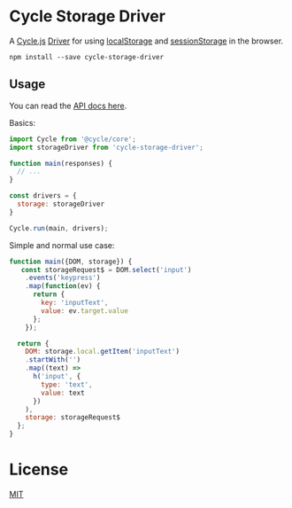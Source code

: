 # Cycle Storage Driver

A [Cycle.js](http://cycle.js.org) [Driver](http://cycle.js.org/drivers.html) for using
[localStorage](https://developer.mozilla.org/en-US/docs/Web/API/Window/localStorage) and
[sessionStorage](https://developer.mozilla.org/en-US/docs/Web/API/Window/sessionStorage)
 in the browser.

```
npm install --save cycle-storage-driver
```

## Usage

You can read the [API docs here](https://github.com/kahlil/cycle-storage-driver/blob/master/docs/api.md).

Basics:

```js
import Cycle from '@cycle/core';
import storageDriver from 'cycle-storage-driver';

function main(responses) {
  // ...
}

const drivers = {
  storage: storageDriver
}

Cycle.run(main, drivers);
```

Simple and normal use case:

```js
function main({DOM, storage}) {
   const storageRequest$ = DOM.select('input')
    .events('keypress')
    .map(function(ev) {
      return {
        key: 'inputText',
        value: ev.target.value
      };
    });

  return {
    DOM: storage.local.getItem('inputText')
    .startWith('')
    .map((text) =>
      h('input', {
        type: 'text',
        value: text
      })
    ),
    storage: storageRequest$
  };
}
```

# License

[MIT](https://github.com/kahlil/cycle-storage-driver/blob/master/LICENSE)
